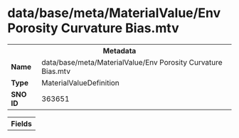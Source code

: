 <h1>data/base/meta/MaterialValue/Env Porosity Curvature Bias.mtv</h1><table><tr><th colspan="100%">Metadata</th></tr><tr><td><b>Name</b></td><td>data/base/meta/MaterialValue/Env Porosity Curvature Bias.mtv</td></tr><tr><td><b>Type</b></td><td>MaterialValueDefinition</td></tr><tr><td><b>SNO ID</b></td><td>363651</td></tr></table>

<table><tr><th colspan="100%">Fields</th></tr></table>

